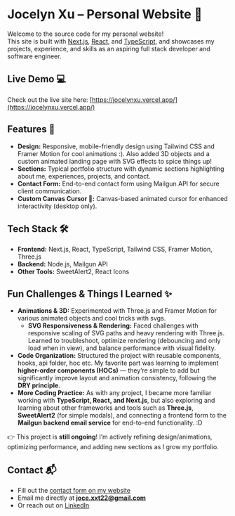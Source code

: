 # Jocelyn Xu – Personal Website 🌸

Welcome to the source code for my personal website!  
This site is built with [Next.js](https://nextjs.org/), [React](https://react.dev/), and [TypeScript](https://www.typescriptlang.org/), and showcases my projects, experience, and skills as an aspiring full stack developer and software engineer.


## Live Demo 💻
Check out the live site here: [https://jocelynxu.vercel.app/](https://jocelynxu.vercel.app/)


## Features 🧨

- **Design:** Responsive, mobile-friendly design using Tailwind CSS and Framer Motion for cool animations :). Also added 3D objects and a custom animated landing page with SVG effects to spice things up!
- **Sections:** Typical portfolio structure with dynamic sections highlighting about me, experiences, projects, and contact.
- **Contact Form:** End-to-end contact form using Mailgun API for secure client communication.
- **Custom Canvas Cursor 💞:** Canvas-based animated cursor for enhanced interactivity (desktop only).


## Tech Stack 🛠️

- **Frontend:** Next.js, React, TypeScript, Tailwind CSS, Framer Motion, Three.js
- **Backend:** Node.js, Mailgun API
- **Other Tools:** SweetAlert2, React Icons


## Fun Challenges & Things I Learned ✨
 
- **Animations & 3D:** Experimented with Three.js and Framer Motion for various animated objects and cool tricks with svgs.
  - **SVG Responsiveness & Rendering:** Faced challenges with responsive scaling of SVG paths and heavy rendering with Three.js. Learned to troubleshoot, optimize rendering (debouncing and only load when in view), and balance performance with visual fidelity. 
- **Code Organization:** Structured the project with reusable components, hooks, api folder, hoc etc. My favorite part was learning to implement **higher-order components (HOCs)** — they’re simple to add but significantly improve layout and animation consistency, following the **DRY principle**.
- **More Coding Practice:** As with any project, I became more familiar working with **TypeScript, React, and Next.js**, but also exploring and learning about other frameworks and tools such as **Three.js**, **SweetAlert2** (for simple modals), and connecting a frontend form to the **Mailgun backend email service** for end-to-end functionality. :D
  
👉 This project is **still ongoing**! I’m actively refining design/animations, optimizing performance, and adding new sections as I grow my portfolio.  

## Contact 📬
- Fill out the [contact form on my website](https://jocelynxu.vercel.app/#Contact)  
- Email me directly at **joce.xxt22@gmail.com**  
- Or reach out on [LinkedIn](https://www.linkedin.com/in/jocelyn-xu-741106289/)
